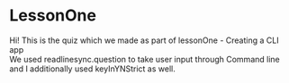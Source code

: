 # LessonOne
Hi! This is the quiz which we made as part of lessonOne - Creating a CLI app <br>
We used readlinesync.question to take user input through Command line and I additionally used keyInYNStrict as well.
 
